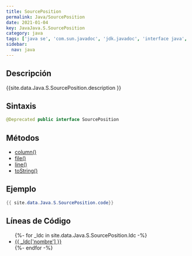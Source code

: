 ```yaml
---
title: SourcePosition
permalink: Java/SourcePosition
date: 2021-01-04
key: JavaJava.S.SourcePosition
category: java
tags: ['java se', 'com.sun.javadoc', 'jdk.javadoc', 'interface java', 'Java 1.4']
sidebar: 
  nav: java
---
```


## Descripción
{{site.data.Java.S.SourcePosition.description }}

## Sintaxis
~~~java
@Deprecated public interface SourcePosition
~~~

## Métodos
* [column()](/Java/SourcePosition/column)
* [file()](/Java/SourcePosition/file)
* [line()](/Java/SourcePosition/line)
* [toString()](/Java/SourcePosition/toString)

## Ejemplo
~~~java
{{ site.data.Java.S.SourcePosition.code}}
~~~

## Líneas de Código
<ul>
{%- for _ldc in site.data.Java.S.SourcePosition.ldc -%}
   <li>
       <a href="{{_ldc['url'] }}">{{ _ldc['nombre'] }}</a>
   </li>
{%- endfor -%}
</ul>
